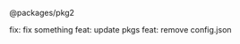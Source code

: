 @packages/pkg2

<!-- feat: test version-file -->

fix: fix something
feat: update pkgs
feat: remove config.json